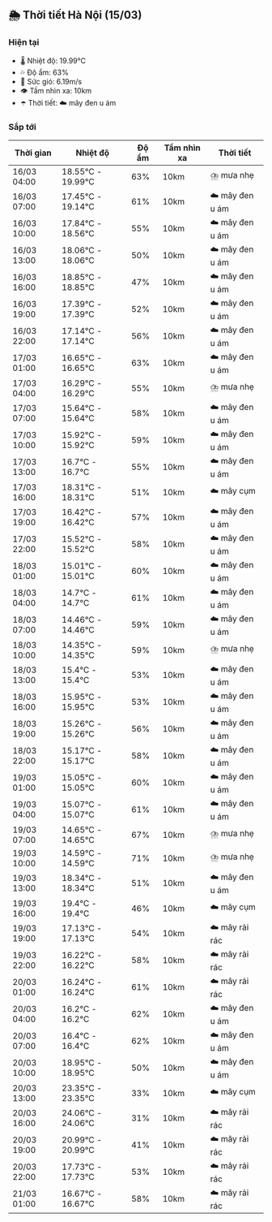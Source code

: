 ## 🌦️ Thời tiết Hà Nội (15/03)

### Hiện tại

- 🌡️ Nhiệt độ: 19.99℃
- 💦 Độ ẩm: 63%
- 💨 Sức gió: 6.19m/s
- 👁️ Tầm nhìn xa: 10km
- ☂️ Thời tiết: ☁️ mây đen u ám

### Sắp tới

| Thời gian | Nhiệt độ | Độ ẩm | Tầm nhìn xa | Thời tiết |
| --- | --- | --- | --- | --- |
| 16/03 04:00 | 18.55℃ - 19.99℃ | 63% | 10km | ⛈️ mưa nhẹ |
| 16/03 07:00 | 17.45℃ - 19.14℃ | 61% | 10km | ☁️ mây đen u ám |
| 16/03 10:00 | 17.84℃ - 18.56℃ | 55% | 10km | ☁️ mây đen u ám |
| 16/03 13:00 | 18.06℃ - 18.06℃ | 50% | 10km | ☁️ mây đen u ám |
| 16/03 16:00 | 18.85℃ - 18.85℃ | 47% | 10km | ☁️ mây đen u ám |
| 16/03 19:00 | 17.39℃ - 17.39℃ | 52% | 10km | ☁️ mây đen u ám |
| 16/03 22:00 | 17.14℃ - 17.14℃ | 56% | 10km | ☁️ mây đen u ám |
| 17/03 01:00 | 16.65℃ - 16.65℃ | 63% | 10km | ☁️ mây đen u ám |
| 17/03 04:00 | 16.29℃ - 16.29℃ | 55% | 10km | ⛈️ mưa nhẹ |
| 17/03 07:00 | 15.64℃ - 15.64℃ | 58% | 10km | ☁️ mây đen u ám |
| 17/03 10:00 | 15.92℃ - 15.92℃ | 59% | 10km | ☁️ mây đen u ám |
| 17/03 13:00 | 16.7℃ - 16.7℃ | 55% | 10km | ☁️ mây đen u ám |
| 17/03 16:00 | 18.31℃ - 18.31℃ | 51% | 10km | ☁️ mây cụm |
| 17/03 19:00 | 16.42℃ - 16.42℃ | 57% | 10km | ☁️ mây đen u ám |
| 17/03 22:00 | 15.52℃ - 15.52℃ | 58% | 10km | ☁️ mây đen u ám |
| 18/03 01:00 | 15.01℃ - 15.01℃ | 60% | 10km | ☁️ mây đen u ám |
| 18/03 04:00 | 14.7℃ - 14.7℃ | 61% | 10km | ☁️ mây đen u ám |
| 18/03 07:00 | 14.46℃ - 14.46℃ | 59% | 10km | ☁️ mây đen u ám |
| 18/03 10:00 | 14.35℃ - 14.35℃ | 59% | 10km | ⛈️ mưa nhẹ |
| 18/03 13:00 | 15.4℃ - 15.4℃ | 53% | 10km | ☁️ mây đen u ám |
| 18/03 16:00 | 15.95℃ - 15.95℃ | 53% | 10km | ☁️ mây đen u ám |
| 18/03 19:00 | 15.26℃ - 15.26℃ | 56% | 10km | ☁️ mây đen u ám |
| 18/03 22:00 | 15.17℃ - 15.17℃ | 58% | 10km | ☁️ mây đen u ám |
| 19/03 01:00 | 15.05℃ - 15.05℃ | 60% | 10km | ☁️ mây đen u ám |
| 19/03 04:00 | 15.07℃ - 15.07℃ | 61% | 10km | ☁️ mây đen u ám |
| 19/03 07:00 | 14.65℃ - 14.65℃ | 67% | 10km | ⛈️ mưa nhẹ |
| 19/03 10:00 | 14.59℃ - 14.59℃ | 71% | 10km | ⛈️ mưa nhẹ |
| 19/03 13:00 | 18.34℃ - 18.34℃ | 51% | 10km | ☁️ mây đen u ám |
| 19/03 16:00 | 19.4℃ - 19.4℃ | 46% | 10km | ☁️ mây cụm |
| 19/03 19:00 | 17.13℃ - 17.13℃ | 54% | 10km | ☁️ mây rải rác |
| 19/03 22:00 | 16.22℃ - 16.22℃ | 58% | 10km | ☁️ mây rải rác |
| 20/03 01:00 | 16.24℃ - 16.24℃ | 61% | 10km | ☁️ mây rải rác |
| 20/03 04:00 | 16.2℃ - 16.2℃ | 62% | 10km | ☁️ mây đen u ám |
| 20/03 07:00 | 16.4℃ - 16.4℃ | 62% | 10km | ☁️ mây đen u ám |
| 20/03 10:00 | 18.95℃ - 18.95℃ | 50% | 10km | ☁️ mây đen u ám |
| 20/03 13:00 | 23.35℃ - 23.35℃ | 33% | 10km | ☁️ mây cụm |
| 20/03 16:00 | 24.06℃ - 24.06℃ | 31% | 10km | ☁️ mây rải rác |
| 20/03 19:00 | 20.99℃ - 20.99℃ | 41% | 10km | ☁️ mây rải rác |
| 20/03 22:00 | 17.73℃ - 17.73℃ | 53% | 10km | ☁️ mây rải rác |
| 21/03 01:00 | 16.67℃ - 16.67℃ | 58% | 10km | ☁️ mây rải rác |
